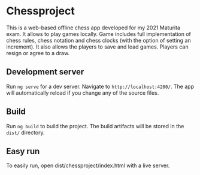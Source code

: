 # Chessproject
This is a web-based offline chess app developed for my 2021 Maturita exam.
It allows to play games locally. Game includes full implementation of chess rules, chess notation and chess clocks (with the option of setting an increment). It also allows the players to save and load games. Players can resign or agree to a draw.

## Development server
Run `ng serve` for a dev server. Navigate to `http://localhost:4200/`. The app will automatically reload if you change any of the source files.

## Build
Run `ng build` to build the project. The build artifacts will be stored in the `dist/` directory.

## Easy run
To easily run, open dist/chessproject/index.html with a live server.
